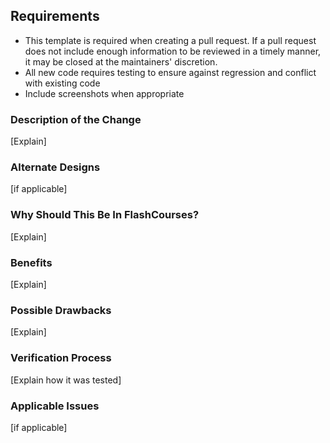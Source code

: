 ## Requirements

* This template is required when creating a pull request. If a pull request does not include enough information to be reviewed in a timely manner, it may be closed at the maintainers' discretion.
* All new code requires testing to ensure against regression and conflict with existing code
* Include screenshots when appropriate

### Description of the Change
[Explain]

### Alternate Designs
[if applicable]

### Why Should This Be In FlashCourses?
[Explain]

### Benefits
[Explain]

### Possible Drawbacks
[Explain]

### Verification Process
[Explain how it was tested]

### Applicable Issues
[if applicable]
